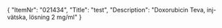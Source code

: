 {
  "ItemNr": "021434",
  "Title": "test",
  "Description": "Doxorubicin Teva, inj-vätska, lösning 2 mg/ml"
}